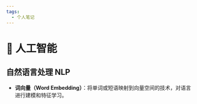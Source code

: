 ```yaml
---
tags:
  - 个人笔记
---
```


# 📒 人工智能

## 自然语言处理 NLP

- **词向量（Word Embedding）**：将单词或短语映射到向量空间的技术，对语言进行建模和特征学习。
